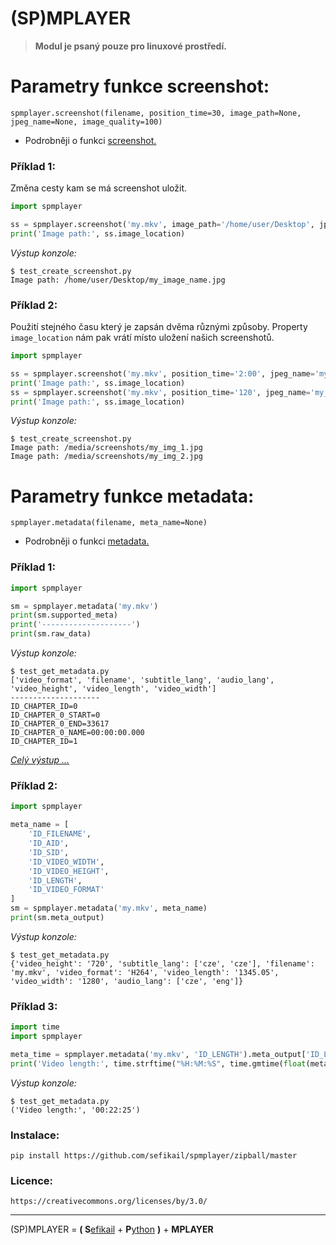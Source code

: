 # (SP)MPLAYER

> **Modul je psaný pouze pro linuxové prostředí.**


# Parametry funkce screenshot: #

	spmplayer.screenshot(filename, position_time=30, image_path=None, jpeg_name=None, image_quality=100)

 * Podrobněji o funkci [screenshot.](docs/screenshot.md)


### Příklad 1:

Změna cesty kam se má screenshot uložit.

```python
import spmplayer

ss = spmplayer.screenshot('my.mkv', image_path='/home/user/Desktop', jpeg_name='my_image_name')
print('Image path:', ss.image_location)
```

*Výstup konzole:*

	$ test_create_screenshot.py
	Image path: /home/user/Desktop/my_image_name.jpg


### Příklad 2:

Použití stejného času který je zapsán dvěma různými způsoby. 
Property `image_location` nám pak vrátí místo uložení našich screenshotů.

```python
import spmplayer

ss = spmplayer.screenshot('my.mkv', position_time='2:00', jpeg_name='my_img_1')
print('Image path:', ss.image_location)
ss = spmplayer.screenshot('my.mkv', position_time='120', jpeg_name='my_img_2')
print('Image path:', ss.image_location)	
```

*Výstup konzole:*

	$ test_create_screenshot.py
	Image path: /media/screenshots/my_img_1.jpg
	Image path: /media/screenshots/my_img_2.jpg


# Parametry funkce metadata: #

	spmplayer.metadata(filename, meta_name=None)

 * Podrobněji o funkci [metadata.](docs/metadata.md)


### Příklad 1:

```python
import spmplayer

sm = spmplayer.metadata('my.mkv')
print(sm.supported_meta)
print('--------------------')
print(sm.raw_data)
```

*Výstup konzole:*

	$ test_get_metadata.py
	['video_format', 'filename', 'subtitle_lang', 'audio_lang', 'video_height', 'video_length', 'video_width']
	--------------------
	ID_CHAPTER_ID=0
	ID_CHAPTER_0_START=0
	ID_CHAPTER_0_END=33617
	ID_CHAPTER_0_NAME=00:00:00.000
	ID_CHAPTER_ID=1

[ *Celý výstup ...* ](examples/example1-mplayer_rawdata.txt)


### Příklad 2:

```python
import spmplayer

meta_name = [
	'ID_FILENAME',
	'ID_AID',
	'ID_SID',
	'ID_VIDEO_WIDTH',
	'ID_VIDEO_HEIGHT',
	'ID_LENGTH',
	'ID_VIDEO_FORMAT'
]
sm = spmplayer.metadata('my.mkv', meta_name)
print(sm.meta_output)
```

*Výstup konzole:*

	$ test_get_metadata.py
	{'video_height': '720', 'subtitle_lang': ['cze', 'cze'], 'filename': 'my.mkv', 'video_format': 'H264', 'video_length': '1345.05', 'video_width': '1280', 'audio_lang': ['cze', 'eng']}


### Příklad 3:

```python
import time
import spmplayer

meta_time = spmplayer.metadata('my.mkv', 'ID_LENGTH').meta_output['ID_LENGTH']
print('Video length:', time.strftime("%H:%M:%S", time.gmtime(float(meta_time))))
```

*Výstup konzole:*

	$ test_get_metadata.py
	('Video length:', '00:22:25')

### Instalace:

	pip install https://github.com/sefikail/spmplayer/zipball/master


### Licence:

	https://creativecommons.org/licenses/by/3.0/

-----------------------

(SP)MPLAYER = **( S**[efikail](http://sefikail.cz) + **P**[ython](http://python.org) **)** + **MPLAYER**